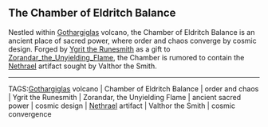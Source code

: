 ## The Chamber of Eldritch Balance

Nestled within [Gothargiglas](Gothargiglas.md) volcano, the Chamber of Eldritch Balance is an ancient place of sacred power, where order and chaos converge by cosmic design. Forged by [Ygrit the Runesmith](../People/Ygrit_Runesmith.md) as a gift to [Zorandar_the_Unyielding_Flame](../Gods/Zorandar_the_Unyielding_Flame.md), the Chamber is rumored to contain the [Nethrael](../Lore/Nethrael.md) artifact sought by Valthor the Smith.


---

TAGS:[Gothargiglas](Gothargiglas.md) volcano | Chamber of Eldritch Balance | order and chaos | Ygrit the Runesmith | Zorandar, the Unyielding Flame | ancient sacred power | cosmic design | [Nethrael](../Lore/Nethrael.md) artifact | Valthor the Smith | cosmic convergence
